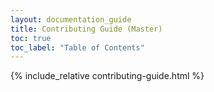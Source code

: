 ```yaml
---
layout: documentation_guide
title: Contributing Guide (Master)
toc: true
toc_label: "Table of Contents"
---
```

{% include_relative contributing-guide.html %}

